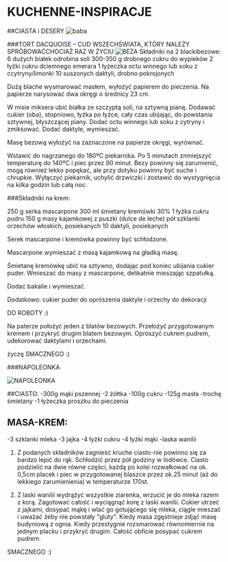 KUCHENNE-INSPIRACJE
===================
##CIASTA i DESERY
![baba](http://www.w-spodnicy.pl/g/Kobieta.obiekt2.aspx/380/0/Kobieta/0d78cf78-7e08-48c1-a6c4-6453c96b7f49_20110127041315_Przepisy-na-babeczki.jpg)



###TORT DACQUOISE – CUD WSZECHŚWIATA, KTÓRY NALEŻY SPRÓBOWAĆCHOCIAŻ RAZ W ŻYCIU
![BEZA](http://1.bp.blogspot.com/-a2VubmDO3Q8/T2uaNq_04II/AAAAAAAAASg/JhoabHTyrn0/s1600/tort+daquoise.jpg)
Składniki na 2 blackibezowe:
 6 dużych białek
 odrobina soli
 300-350 g drobnego cukru do wypieków
 2 łyżki cukru dciemnego emerara
 1 łyżeczka octu winnego lub soku z ccytryny/limonki
 10 suszonych daktyli, drobno pokrojonych



Dużą blache wysmarować masłem, wyłożyć papierem do pieczenia. Na papierze narysować dwa okręgi o średnicy 23 cm. 

W misie miksera ubić białka ze szczyptą soli, na sztywną pianę. Dodawać cukier (oba), stopniowo, łyżka po łyżce, cały czas ubijając, do powstania sztywnej, błyszczącej piany. Dodać octu winnego lub soku z cytryny i zmiksować. Dodać daktyle, wymieszać.

Masę bezową wyłożyć na zaznaczone na papierze okręgi, wyrównać.

Wstawić do nagrzanego do 180ºC piekarnika. Po 5 minutach zmniejszyć temperaturę do 140ºC i piec przez 90 minut. Bezy powinny się zarumienić, mogą również lekko popękać, ale przy dotyku powinny być suche i chrupkie. Wyłączyć piekarnik, uchylić drzwiczki i zostawić do wystygnięcia na kilka godzin lub całą noc.

###Składniki na krem:

 250 g serka mascarpone
 300 ml śmietany kremówki 30%
 1 łyżka cukru pudru
 150 g masy kajamkowej z puszki (dulce de leche)
 pół szklanki orzechów włoskich, posiekanych
 10 daktyli, posiekanych

Serek mascarpone i kremówka powinny być schłodzone.

Mascarpone wymieszać z masą kajamkową na gładką masę. 

Śmietanę kremówkę ubić na sztywno, dodając pod koniec ubijania cukier puder. Wmieszać do masy z mascarpone, delikatnie mieszając szpatułką.

Dodać bakalie i wymieszać.

Dodatkowo:
 cukier puder do oprószenia
 daktyle i orzechy do dekoracji

DO ROBOTY :)

Na paterze położyć jeden z blatów bezowych. Przełożyć przygotowanym kremem i przykryć drugim blatem bezowym. Oprószyć cukrem pudrem, udekorować daktylami i orzechami.

życzę SMACZNEGO :)


###NAPOLEONKA

![NAPOLEONKA](http://www.mniammniam.com/obrazki/u_obrazki/n16425.jpg)

##CIASTO:
-300g mąki pszennej
-2 żółtka
-100g cukru
-125g masła
-trochę śmietany
-1 łyżeczka proszku do pieczenia


## MASA-KREM:
-3 szklanki mleka
-3 jajka
-4 łyżki cukru
-4 łyżki mąki
-laska wanilii


1. Z podanych składników zagnieść kruche ciasto-nie powinno się za bardzo lepić do rąk. Schłodzić przez pół godziny w lodówce. Ciasto podzielić na dwie równe części, każdą po kolei rozwałkować na ok. 0,5cm placek i piec w przygotowanej blaszce przez ok.25 minut (aż do lekkiego zarumienienia) w temperaturze 170st.


2. Z laski wanilii wydrążyć wszystkie ziarenka, wrzucić je do mleka razem z korą. Zagotować całość i wyciągnąć korę z laski wanilii. Cukier utrzeć z jajkami, dosypać mąkę i wlać go gotującego się mleka, ciągle mieszać i uważać żeby nie powstały "gluty". Kiedy masa zgęstnieje zdjąć masę budyniową z ognia. Kiedy przestygnie rozsmarować równomiernie na jednym placku i przykryć drugim. Całość obficie posypać cukrem pudrem.



SMACZNEGO :)




